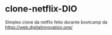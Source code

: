 # clone-netflix-DIO
Simples clone da netflix feito durante bootcamp da https://web.digitalinnovation.one/

